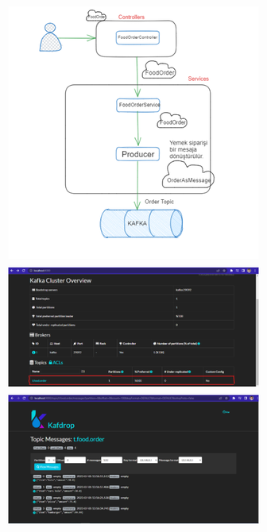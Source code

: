 
![](../images/e-kafka-producer.png)


![](../images/1-Kafka-Topic.png)

![](../images/2-Kafka-Topic.png)